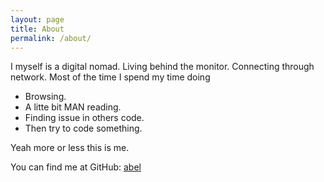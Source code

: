 ```yaml
---
layout: page
title: About
permalink: /about/
---
```


I myself is a digital nomad. Living behind the monitor. Connecting through network.
Most of the time I spend my time doing
- Browsing.
- A litte bit MAN reading.
- Finding issue in others code.
- Then try to code something.

Yeah more or less this is me. 

You can find me at GitHub:
[abel](https://byteabel.github.io/)
